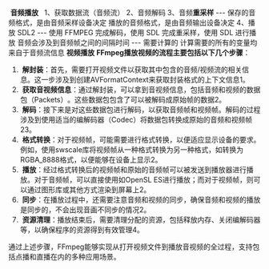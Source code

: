  **音频播放**  
1、获取数据流（音频流）
2、音频解码
3、音频**重采样** ---
保存的音频格式，是由音频采样设备决定
播放的音频格式，是由音频输出设备决定
4、播放
SDL2 --- 使用 FFMPEG 完成解码，使用 SDL 完成重采样，使用 SDL 进行播放
音频会涉及到音频帧之间的间隔时间 --- 需要计算的
计算需要的所有的变量均来自于音频流信息
**视频播放**
‌**FFmpeg播放视频的流程主要包括以下几个步骤**‌：‌
1.  ‌**解封装**‌：‌首先，‌需要打开视频文件以获取其中包含的音频/视频流的相关信息。‌这一步涉及到创建AVFormatContext来获取封装格式的上下文信息1。‌
2.  ‌**获取音视频信息**‌：‌通过解封装，‌可以拿到音视频信息，‌包括音频和视频的数据包（‌Packets）‌。‌这些数据包包含了可以被解码成原始帧的数据2。‌
3.  ‌**解码**‌：‌接下来是对这些数据包进行解码，‌以获取音频帧和视频帧。‌解码的过程涉及到使用适当的编解码器（‌Codec）‌将数据包转换成原始的音频和视频帧23。‌
4.  ‌**格式转换**‌：‌对于视频帧，‌可能需要进行格式转换，‌以便适应显示设备的要求。‌例如，‌使用swscale库将视频帧从一种格式转换为另一种格式，‌如转换为RGBA_8888格式，‌以便能够在设备上显示2。‌
5.  ‌**播放**‌：‌经过格式转换后的视频帧和原始的音频帧可以被发送到播放器进行播放。‌对于音频帧，‌可以直接使用如OpenSL ES进行播放；‌而对于视频帧，‌则可以通过图形库或其他方式渲染到屏幕上2。‌
6.  ‌**同步**‌：‌在播放过程中，‌还需要注意音频和视频的同步，‌确保音频和视频的播放是同步的，‌不会出现音画不同步的情况2。‌
7.  ‌**资源清理**‌：‌播放结束后，‌需要清理分配的资源，‌包括释放内存、‌关闭编解码器等，‌以确保程序的资源得到有效管理4。‌

通过上述步骤，‌FFmpeg能够实现从打开视频文件到播放音视频的全过程，‌支持包括点播和直播在内的多种应用场景。‌